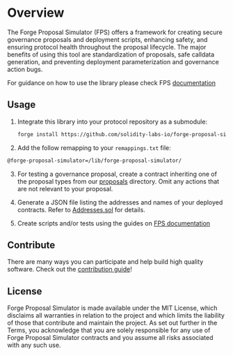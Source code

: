# Overview

The Forge Proposal Simulator (FPS) offers a framework for creating secure governance proposals and deployment scripts, enhancing safety, and ensuring protocol health throughout the proposal lifecycle. The major benefits of using this tool are standardization of proposals, safe calldata generation, and preventing deployment parameterization and governance action bugs.

For guidance on how to use the library please check FPS [documentation](https://solidity-labs.gitbook.io/forge-proposal-simulator/)

## Usage

1. Integrate this library into your protocol repository as a submodule:

    ```bash
    forge install https://github.com/solidity-labs-io/forge-proposal-simulator.git
    ```

2. Add the follow remapping to your `remappings.txt` file:

```txt
@forge-proposal-simulator=/lib/forge-proposal-simulator/
```

3. For testing a governance proposal, create a contract inheriting one of the proposal types from our [proposals](./proposals) directory. Omit any actions that are not relevant to your proposal.

4. Generate a JSON file listing the addresses and names of your deployed contracts. Refer to [Addresses.sol](./addresses/Address.sol) for details.

5. Create scripts and/or tests using the guides on [FPS documentation](https://solidity-labs.gitbook.io/forge-proposal-simulator/)

## Contribute

There are many ways you can participate and help build high quality software. Check out the [contribution guide](CONTRIBUTING.md)!

## License

Forge Proposal Simulator is made available under the MIT License, which disclaims all warranties in relation to the project and which limits the liability of those that contribute and maintain the project. As set out further in the Terms, you acknowledge that you are solely responsible for any use of Forge Proposal Simulator contracts and you assume all risks associated with any such use.

